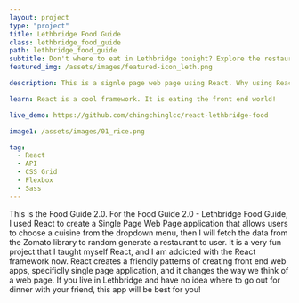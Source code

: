 ```yaml
---
layout: project
type: "project"
title: Lethbridge Food Guide
class: lethbridge_food_guide
path: lethbridge_food_guide
subtitle: Don't where to eat in Lethbridge tonight? Explore the restaurant in Lethbrigde.
featured_img: /assets/images/featured-icon_leth.png

description: This is a signle page web page using React. Why using React to create this app? React allows every developer to create and pusblish component or contribute to the main projects like React or Redux. And it is a growing community, it gets better and better!

learn: React is a cool framework. It is eating the front end world!

live_demo: https://github.com/chingchinglcc/react-lethbridge-food

image1: /assets/images/01_rice.png

tag:
  - React
  - API
  - CSS Grid
  - Flexbox
  - Sass
---
```


This is the Food Guide 2.0. For the Food Guide 2.0 - Lethbridge Food Guide, I used React to create a Single Page Web Page application that allows users to choose a cuisine from the dropdown menu, then I will fetch the data from the Zomato library to random generate a restaurant to user. It is a very fun project that I taught myself React, and I am addicted with the React framework now. React creates a friendly patterns of creating front end web apps, specificlly single page application, and it changes the way we think of a web page.
If you live in Lethbridge and have no idea where to go out for dinner with your friend, this app will be best for you!
